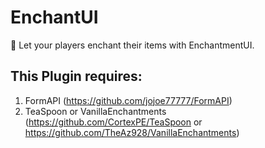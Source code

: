 # EnchantUI
🔮 Let your players enchant their items with EnchantmentUI.

## This Plugin requires:
1. FormAPI (https://github.com/jojoe77777/FormAPI)
2. TeaSpoon or VanillaEnchantments (https://github.com/CortexPE/TeaSpoon or https://github.com/TheAz928/VanillaEnchantments)
